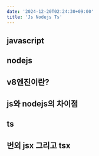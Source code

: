 ```yaml
---
date: '2024-12-20T02:24:30+09:00'
title: 'Js Nodejs Ts'
---
```


<!-- 
hugo new --kind terminology terminology/title_you_want.md
-->

## javascript


## nodejs

## v8엔진이란?

## js와 nodejs의 차이점


## ts


## 번외 jsx 그리고 tsx
